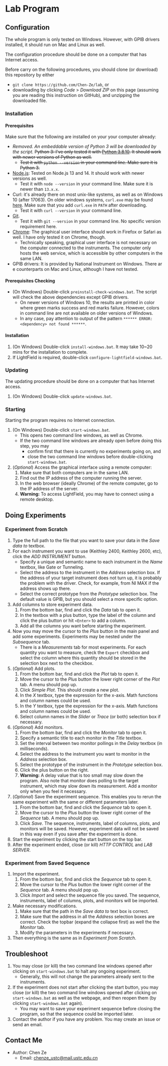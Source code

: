 # Lab Program

## Configuration

The whole program is only tested on Windows. However, with GPIB drivers installed, it should run on Mac and Linux as well.

The configuration procedure should be done on a computer that has Internet access.

Before carry on the following procedures, you should clone (or download) this repository by either
- `git clone https://github.com/Chen-Ze/lab`, or
- downloading by clicking _Code_ > _Download ZIP_ on this page (assuming you are reading this instruction on GitHub), and unzipping the downloaded file.

### Installation

#### Prerequisites

Make sure that the following are installed on your your computer already:
- _Removed. An embeddable version of Python 3 will be downloaded by the script._ ~~Python 3: I've only tested it with [Python 3.8.10](https://www.python.org/downloads/release/python-3810/). It should work with newer versions of Python as well.~~
     - ~~Test it with `python --version` in your command line. Make sure it is Python 3.~~
- [Node.js](https://nodejs.org/en/download/): Tested on Node.js 13 and 14. It should work with newer versions as well.
     - Test it with `node --version` in your command line. Make sure it is newer than `13.x.x`.
- Curl: it's already there on most unix-like systems, as well as on Windows 10 (after 17063). On older windows systems, `curl.exe` may be found [here](https://curl.se/windows/). Make sure that you add `curl.exe` in `PATH` after downloading.
     - Test it with `curl --version` in your command line.
- [Git](https://git-scm.com/).
     - Test it with `git --version` in your command line. No specific version requirement here.
- [Chrome](https://www.google.com/intl/en_sg/chrome/): The graphical user interface should work in Firefox or Safari as well. I have only tested it on Chrome, though.
     - Technically speaking, graphical user interface is not necessary on the computer connected to the instruments. The computer only hosts the web service, which is accessible by other computers in the same LAN.
- GPIB drivers: It is provided by National Instrument on Windows. There ar e counterparts on Mac and Linux, although I have not tested.

#### Prerequisites Checking

- (On Windows) Double-click `preinstall-check-windows.bat`. The script will check the above dependencies except GPIB drivers.
     - On newer versions of Windows 10, the results are printed in color where green marks success and red marks failure. However, colors in command line are not available on older versions of Windows.
     - In any case, pay attention to output of the pattern `****** ERROR: <dependency> not found ******`.

#### Installation

1. (On Windows) Double-click `install-windows.bat`. It may take 10~20 mins for the installation to complete.
2. If LightField is required, double-click `configure-lightfield-windows.bat`.

### Updating

The updating procedure should be done on a computer that has Internet access.

1. (On Windows) Double-click `update-windows.bat`.

### Starting

Starting the program requires no Internet connection.

1. (On Windows) Double-click `start-windows.bat`.
     - This opens two command line windows, as well as Chrome.
     - If the two command line windows are already open before doing this step, you may
          - confirm first that there is currently no experiments going on, and
          - close the two command line windows before double-clicking `start-windows.bat`.
1. (_Optional_) Access the graphical interface using a remote computer:
     1. Make sure that both computers are in the same LAN.
     2. Find out the IP address of the computer running the server.
     3. In the web browser (ideally Chrome) of the remote computer, go to the IP address of the server.
     4. **Warning:** To access LightField, you may have to connect using a remote desktop.

## Doing Experiments

### Experiment from Scratch

1. Type the full path to the file that you want to save your data in the _Save data to_ textbox.
2. For each instrument you want to use (Keithley 2400, Keithley 2600, etc), click the _ADD INSTRUMENT_ button.
   - Specify a unique and semantic name to each instrument in the _Name_ textbox, like Gate or Tunneling.
   - Select the address to the instrument in the _Address_ selection box. If the address of your target instrument does not turn up, it is probably the problem with the driver. Check, for example, from NI MAX if the address shows up there.
   - Select the correct prototype from the _Prototype_ selection box. The default value is GPIB, but you should select a more specific option.
3. Add columns to store experiment data.
   1. From the bottom bar, find and click the _Data_ tab to open it.
   2. In the textbox with a plus button, type the label of the column and click the plus button or hit `<Enter>` to add a column.
   3. Add all the columns you want before starting the experiment.
4. Now you may move the cursor to the _Plus_ button in the main panel and add some experiments. Experiments may be nested under the _Subsequence_ tab.
     - There is a _Measurements_ tab for most experiments. For each quantity you want to measure, check the `Export` checkbox and select the column where this quantity should be stored in the selection box next to the checkbox.
5. (_Optional_) Add plots.
   1. From the bottom bar, find and click the _Plot_ tab to open it.
   2. Move the cursor to the _Plus_ button the lower right corner of the _Plot_ tab. A menu should pop up.
   3. Click _Simple Plot_. This should create a new plot.
   4. In the _X_ textbox, type the expression for the x-axis. Math functions and column names could be used.
   5. In the _Y_ textbox, type the expression for the x-axis. Math functions and column names could be used.
   6. Select column names in the _Slider_ or _Trace_ (or both) selection box if necessary.
6. (_Optional_) Add monitors.
   1. From the bottom bar, find and click the _Monitor_ tab to open it.
   2. Specify a semantic title to each monitor in the _Title_ textbox.
   3. Set the interval between two monitor pollings in the _Delay_ textbox (in milliseconds).
   4. Select the address to the instrument you want to monitor in the _Address_ selection box.
   5. Select the prototype of the instrument in the _Prototype_ selection box.
   6. Click the plus button on the right.
   7. **Warning:** A delay value that is too small may slow down the program. Also note that monitor does polling to the target instrument, which may slow down its measurement. Add a monitor only when you feel it necessary.
7. (_Optional_) Save the experiment sequence. This enables you to rerun the same experiment with the same or different parameters later.
   1. From the bottom bar, find and click the _Sequence_ tab to open it.
   2. Move the cursor to the _Plus_ button the lower right corner of the _Sequence_ tab. A menu should pop up.
   3. Click _Save_. The sequence, instruments, label of columns, plots, and monitors will be saved. However, experiment data will not be saved in this way even if you save after the experiment is done.
8. Start the experiment by clicking the start button on the top bar.
9. After the experiment ended, close (or kill) _HTTP CONTROL_ and _LAB SERVER_.

### Experiment from Saved Sequence

1. Import the experiment.
   1. From the bottom bar, find and click the _Sequence_ tab to open it.
   2. Move the cursor to the _Plus_ button the lower right corner of the _Sequence_ tab. A menu should pop up.
   3. Click _Import_ and select the sequence file you saved. The sequence, instruments, label of columns, plots, and monitors will be imported.
2. Make necessary modifications.
   1. Make sure that the path in the _Save data to_ text box is correct.
   2. Make sure that the address in all the _Address_ selection boxes are correct. Check the topbar (expand the collapse first) as well the the _Monitor_ tab.
   3. Modify the parameters in the experiments if necessary.
3. Then everything is the same as in _Experiment from Scratch_.

## Troubleshoot

1. You may close (or kill) the two command line windows opened after clicking on `start-windows.bat` to halt any ongoing experiment.
   - Generally, this will not change the parameters already sent to the instruments.
2. If the experiment does not start after clicking the start button, you may close (or kill) the two command line windows opened after clicking on `start-windows.bat` as well as the webpage, and then reopen them (by clicking `start-windows.bat` again).
     - You may want to save your experiment sequence before closing the program, so that the sequence could be imported later.
3. Contact the author if you have any problem. You may create an issue or send an email.

## Contact Me

- Author: Chen Ze
  - Email: chenze_ustc@mail.ustc.edu.cn